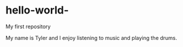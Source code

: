 # hello-world-
My first repository 

My name is Tyler and I enjoy listening to music and playing the drums.
